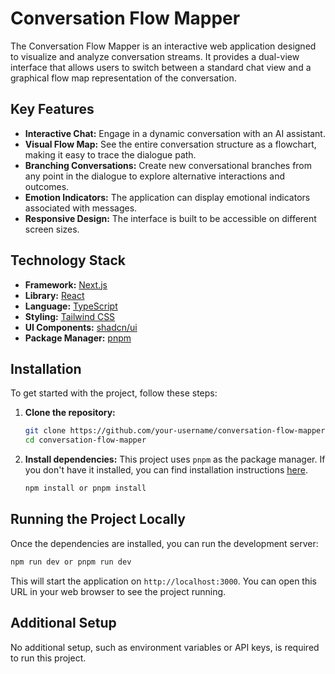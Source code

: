# Conversation Flow Mapper

The Conversation Flow Mapper is an interactive web application designed to visualize and analyze conversation streams. It provides a dual-view interface that allows users to switch between a standard chat view and a graphical flow map representation of the conversation.

## Key Features

- **Interactive Chat:** Engage in a dynamic conversation with an AI assistant.
- **Visual Flow Map:** See the entire conversation structure as a flowchart, making it easy to trace the dialogue path.
- **Branching Conversations:** Create new conversational branches from any point in the dialogue to explore alternative interactions and outcomes.
- **Emotion Indicators:** The application can display emotional indicators associated with messages.
- **Responsive Design:** The interface is built to be accessible on different screen sizes.

## Technology Stack

- **Framework:** [Next.js](https://nextjs.org/)
- **Library:** [React](https://react.dev/)
- **Language:** [TypeScript](https://www.typescriptlang.org/)
- **Styling:** [Tailwind CSS](https://tailwindcss.com/)
- **UI Components:** [shadcn/ui](https://ui.shadcn.com/)
- **Package Manager:** [pnpm](https://pnpm.io/)

## Installation

To get started with the project, follow these steps:

1.  **Clone the repository:**
    ```bash
    git clone https://github.com/your-username/conversation-flow-mapper.git
    cd conversation-flow-mapper
    ```

2.  **Install dependencies:**
    This project uses `pnpm` as the package manager. If you don't have it installed, you can find installation instructions [here](https://pnpm.io/installation).
    ```bash
    npm install or pnpm install
    ```

## Running the Project Locally

Once the dependencies are installed, you can run the development server:

```bash
npm run dev or pnpm run dev
```

This will start the application on `http://localhost:3000`. You can open this URL in your web browser to see the project running.

## Additional Setup

No additional setup, such as environment variables or API keys, is required to run this project.
